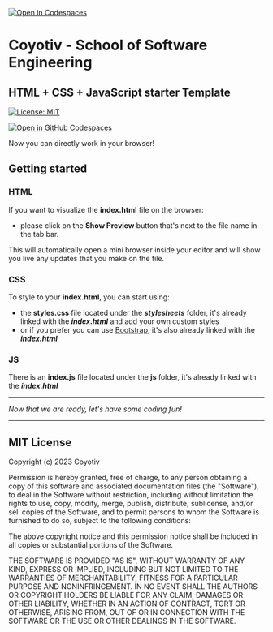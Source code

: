[![Open in Codespaces](https://classroom.github.com/assets/launch-codespace-7f7980b617ed060a017424585567c406b6ee15c891e84e1186181d67ecf80aa0.svg)](https://classroom.github.com/open-in-codespaces?assignment_repo_id=11436860)
# Coyotiv - School of Software Engineering

## HTML + CSS + JavaScript starter Template

[![License: MIT](https://img.shields.io/badge/License-MIT-yellow.svg)](https://opensource.org/licenses/MIT)

[![Open in GitHub Codespaces](https://github.com/codespaces/badge.svg)](https://github.com/codespaces/new?hide_repo_select=true&ref=main&repo=512734920)

Now you can directly work in your browser!

## Getting started

### HTML

If you want to visualize the **index.html** file on the browser:

- please click on the **Show Preview** button that's next to the file name in the tab bar.

This will automatically open a mini browser inside your editor and will show you live any updates that you make on the file.

### CSS

To style to your **index.html**, you can start using:

- the **styles.css** file located under the **_stylesheets_** folder, it's already linked with the **_index.html_** and add your own custom styles
- or if you prefer you can use [Bootstrap](https://getbootstrap.com/docs/5.3/getting-started/introduction/), it's also already linked with the **_index.html_**
<p></p>

### JS

There is an **index.js** file located under the **js** folder, it's already linked with the **_index.html_**

---

_Now that we are ready, let's have some coding fun!_

---

## MIT License

Copyright (c) 2023 Coyotiv

Permission is hereby granted, free of charge, to any person obtaining a copy
of this software and associated documentation files (the "Software"), to deal
in the Software without restriction, including without limitation the rights
to use, copy, modify, merge, publish, distribute, sublicense, and/or sell
copies of the Software, and to permit persons to whom the Software is
furnished to do so, subject to the following conditions:

The above copyright notice and this permission notice shall be included in all
copies or substantial portions of the Software.

THE SOFTWARE IS PROVIDED "AS IS", WITHOUT WARRANTY OF ANY KIND, EXPRESS OR
IMPLIED, INCLUDING BUT NOT LIMITED TO THE WARRANTIES OF MERCHANTABILITY,
FITNESS FOR A PARTICULAR PURPOSE AND NONINFRINGEMENT. IN NO EVENT SHALL THE
AUTHORS OR COPYRIGHT HOLDERS BE LIABLE FOR ANY CLAIM, DAMAGES OR OTHER
LIABILITY, WHETHER IN AN ACTION OF CONTRACT, TORT OR OTHERWISE, ARISING FROM,
OUT OF OR IN CONNECTION WITH THE SOFTWARE OR THE USE OR OTHER DEALINGS IN THE
SOFTWARE.

